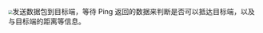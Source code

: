 
<img src="https://typora-birdy.oss-cn-guangzhou.aliyuncs.com/20241006003719.png" style="zoom:50%">发送数据包到目标端，等待 Ping 返回的数据来判断是否可以抵达目标端，以及与目标端的距离等信息。
